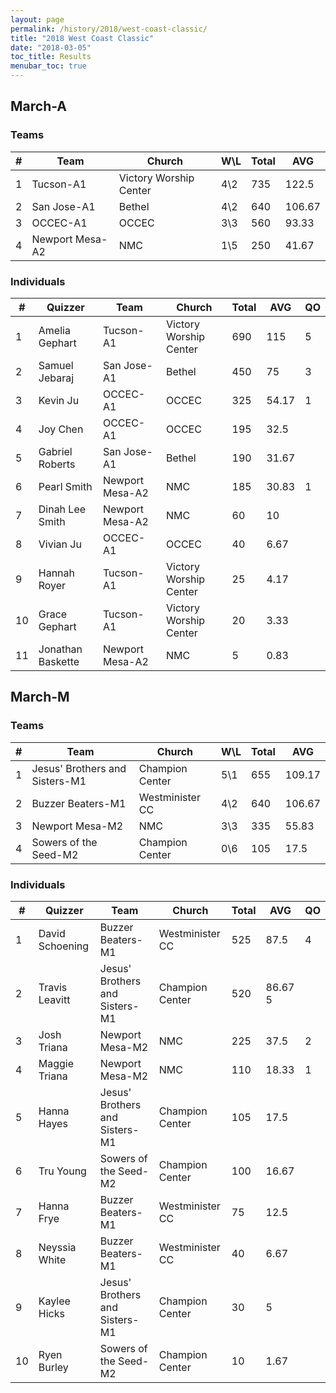 ```yaml
---
layout: page
permalink: /history/2018/west-coast-classic/
title: "2018 West Coast Classic"
date: "2018-03-05"
toc_title: Results
menubar_toc: true
---
```


## March-A

### Teams

| # | Team            | Church                 | W\L | Total | AVG    |
|---|-----------------|------------------------|-----|-------|--------|
| 1 | Tucson-A1       | Victory Worship Center | 4\2 | 735   | 122.5  |
| 2 | San Jose-A1     | Bethel                 | 4\2 | 640   | 106.67 |
| 3 | OCCEC-A1        | OCCEC                  | 3\3 | 560   | 93.33  |
| 4 | Newport Mesa-A2 | NMC                    | 1\5 | 250   | 41.67  |

### Individuals

| #  | Quizzer           | Team            | Church                 | Total | AVG   | QO |
|----|-------------------|-----------------|------------------------|-------|-------|----|
| 1  | Amelia Gephart    | Tucson-A1       | Victory Worship Center | 690   | 115   | 5  |
| 2  | Samuel Jebaraj    | San Jose-A1     | Bethel                 | 450   | 75    | 3  |
| 3  | Kevin Ju          | OCCEC-A1        | OCCEC                  | 325   | 54.17 | 1  |
| 4  | Joy Chen          | OCCEC-A1        | OCCEC                  | 195   | 32.5  |    |
| 5  | Gabriel Roberts   | San Jose-A1     | Bethel                 | 190   | 31.67 |    |
| 6  | Pearl Smith       | Newport Mesa-A2 | NMC                    | 185   | 30.83 | 1  |
| 7  | Dinah Lee Smith   | Newport Mesa-A2 | NMC                    | 60    | 10    |    |
| 8  | Vivian Ju         | OCCEC-A1        | OCCEC                  | 40    | 6.67  |    |
| 9  | Hannah Royer      | Tucson-A1       | Victory Worship Center | 25    | 4.17  |    |
| 10 | Grace Gephart     | Tucson-A1       | Victory Worship Center | 20    | 3.33  |    |
| 11 | Jonathan Baskette | Newport Mesa-A2 | NMC                    | 5     | 0.83  |

## March-M

### Teams

| # | Team                           | Church          | W\L | Total | AVG    |
|---|--------------------------------|-----------------|-----|-------|--------|
| 1 | Jesus' Brothers and Sisters-M1 | Champion Center | 5\1 | 655   | 109.17 |
| 2 | Buzzer Beaters-M1              | Westminister CC | 4\2 | 640   | 106.67 |
| 3 | Newport Mesa-M2                | NMC             | 3\3 | 335   | 55.83  |
| 4 | Sowers of the Seed-M2          | Champion Center | 0\6 | 105   | 17.5   |

### Individuals

| #  | Quizzer         | Team                           | Church          | Total | AVG     | QO |
|----|-----------------|--------------------------------|-----------------|-------|---------|----|
| 1  | David Schoening | Buzzer Beaters-M1              | Westminister CC | 525   | 87.5    | 4  |
| 2  | Travis Leavitt  | Jesus' Brothers and Sisters-M1 | Champion Center | 520   | 86.67 5 |    |
| 3  | Josh Triana     | Newport Mesa-M2                | NMC             | 225   | 37.5    | 2  |
| 4  | Maggie Triana   | Newport Mesa-M2                | NMC             | 110   | 18.33   | 1  |
| 5  | Hanna Hayes     | Jesus' Brothers and Sisters-M1 | Champion Center | 105   | 17.5    |    |
| 6  | Tru Young       | Sowers of the Seed-M2          | Champion Center | 100   | 16.67   |    |
| 7  | Hanna Frye      | Buzzer Beaters-M1              | Westminister CC | 75    | 12.5    |    |
| 8  | Neyssia White   | Buzzer Beaters-M1              | Westminister CC | 40    | 6.67    |    |
| 9  | Kaylee Hicks    | Jesus' Brothers and Sisters-M1 | Champion Center | 30    | 5       |    |
| 10 | Ryen Burley     | Sowers of the Seed-M2          | Champion Center | 10    | 1.67    |    |
